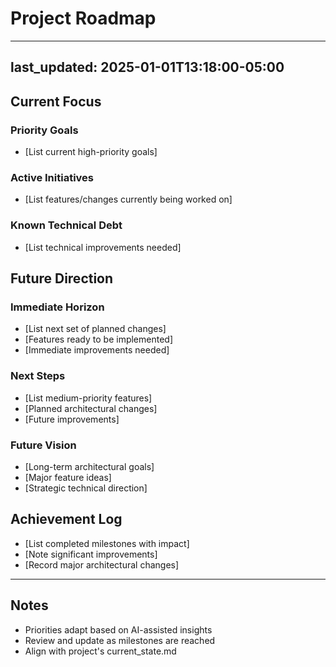 # Project Roadmap

---
last_updated: 2025-01-01T13:18:00-05:00
---

## Current Focus
### Priority Goals
- [List current high-priority goals]

### Active Initiatives
- [List features/changes currently being worked on]

### Known Technical Debt
- [List technical improvements needed]

## Future Direction

### Immediate Horizon
- [List next set of planned changes]
- [Features ready to be implemented]
- [Immediate improvements needed]

### Next Steps
- [List medium-priority features]
- [Planned architectural changes]
- [Future improvements]

### Future Vision
- [Long-term architectural goals]
- [Major feature ideas]
- [Strategic technical direction]

## Achievement Log
- [List completed milestones with impact]
- [Note significant improvements]
- [Record major architectural changes]

---
## Notes
- Priorities adapt based on AI-assisted insights
- Review and update as milestones are reached
- Align with project's current_state.md